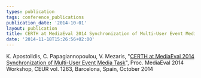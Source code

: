 ```yaml
---
types: publication
tags: conference_publications
publication_date: '2014-10-01'
layout: publication
title: CERTH at MediaEval 2014 Synchronization of Multi-User Event Media Task
date: '2014-11-18T15:26:56+02:00'
---
```

<p>K. Apostolidis, C. Papagiannopoulou, V. Mezaris, "<a href="http://www.iti.gr/~bmezaris/publications/mediaeval14sem.pdf">CERTH at MediaEval 2014 Synchronization of Multi-User Event Media Task</a>", Proc. MediaEval 2014 Workshop, CEUR vol. 1263, Barcelona, Spain, October 2014</p>
